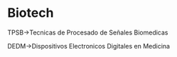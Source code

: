 # Biotech

TPSB->Tecnicas de Procesado de Señales Biomedicas

DEDM->Dispositivos Electronicos Digitales en Medicina
